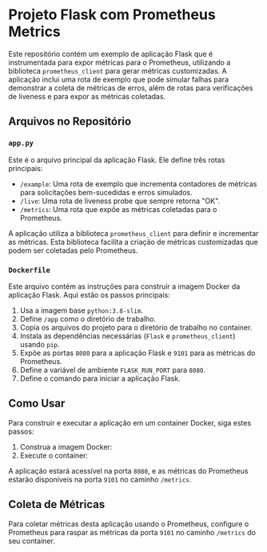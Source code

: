 # Projeto Flask com Prometheus Metrics

Este repositório contém um exemplo de aplicação Flask que é instrumentada para expor métricas para o Prometheus, utilizando a biblioteca `prometheus_client` para gerar métricas customizadas. A aplicação inclui uma rota de exemplo que pode simular falhas para demonstrar a coleta de métricas de erros, além de rotas para verificações de liveness e para expor as métricas coletadas.

## Arquivos no Repositório

### `app.py`

Este é o arquivo principal da aplicação Flask. Ele define três rotas principais:

- `/example`: Uma rota de exemplo que incrementa contadores de métricas para solicitações bem-sucedidas e erros simulados.
- `/live`: Uma rota de liveness probe que sempre retorna "OK".
- `/metrics`: Uma rota que expõe as métricas coletadas para o Prometheus.

A aplicação utiliza a biblioteca `prometheus_client` para definir e incrementar as métricas. Esta biblioteca facilita a criação de métricas customizadas que podem ser coletadas pelo Prometheus.

### `Dockerfile`

Este arquivo contém as instruções para construir a imagem Docker da aplicação Flask. Aqui estão os passos principais:

1. Usa a imagem base `python:3.8-slim`.
2. Define `/app` como o diretório de trabalho.
3. Copia os arquivos do projeto para o diretório de trabalho no container.
4. Instala as dependências necessárias (`Flask` e `prometheus_client`) usando `pip`.
5. Expõe as portas `8080` para a aplicação Flask e `9101` para as métricas do Prometheus.
6. Define a variável de ambiente `FLASK_RUN_PORT` para `8080`.
7. Define o comando para iniciar a aplicação Flask.

## Como Usar

Para construir e executar a aplicação em um container Docker, siga estes passos:

1. Construa a imagem Docker:
2. Execute o container:

A aplicação estará acessível na porta `8080`, e as métricas do Prometheus estarão disponíveis na porta `9101` no caminho `/metrics`.

## Coleta de Métricas

Para coletar métricas desta aplicação usando o Prometheus, configure o Prometheus para raspar as métricas da porta `9101` no caminho `/metrics` do seu container.